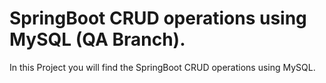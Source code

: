 # SpringBoot CRUD operations using MySQL (QA Branch).
In this Project you will find the SpringBoot CRUD operations using MySQL.
